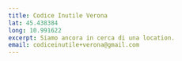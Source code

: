 ```yaml
---
title: Codice Inutile Verona
lat: 45.438384
long: 10.991622
excerpt: Siamo ancora in cerca di una location.
email: codiceinutile+verona@gmail.com
---
```

